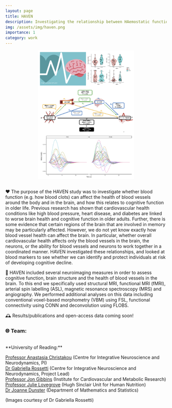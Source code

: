 ```yaml
---
layout: page
title: HAVEN
description: Investigating the relationship between HAemostatic function, VEssel health and Neurocognitive Health
img: /assets/img/haven.png
importance: 1
category: work
---
```


<div style="display: flex; justify-content: center; align-items: center;">
  <img src='/assets/img/haven.png' alt='HAVEN diagram' width='300' height='400'>
</div>
<br>


❤️ The purpose of the HAVEN study was to investigate whether blood function (e.g. how blood clots) can affect the health of blood vessels around the body and in the brain, and how this relates to cognitive function in older life. Previous research has shown that cardiovascular health conditions like high blood pressure, heart disease, and diabetes are linked to worse brain health and cognitive function in older adults. Further, there is some evidence that certain regions of the brain that are involved in memory may be particularly affected. However, we do not yet know exactly how blood vessel health can affect the brain. In particular, whether overall cardiovascular health affects only the blood vessels in the brain, the neurons, or the ability for blood vessels and neurons to work together in a coordinated manner. HAVEN investigated these relationships, and looked at blood markers to see whether we can identify and protect individuals at risk of developing cognitive decline.

🧠 HAVEN included several neuroimaging measures in order to assess cognitive function, brain structure and the health of blood vessels in the brain. To this end we specifically used structural MRI, functional MRI (fMRI), arterial spin labelling (ASL), magnetic resonance spectroscopy (MRS) and angiography. We performed additional analyses on this data including conventional voxel-based morphometry (VBM) using FSL, functional connectivity using CONN and deconvolution using FLOBS.

🕰️ Results/publications and open-access data coming soon!

### 🌐 Team: 
<br>
**University of Reading:**

[Professor Anastasia Christakou](https://anastasia.christakou.org/) (Centre for Integrative Neuroscience and Neurodynamics, PI)  
[Dr Gabriella Rossetti](https://research.reading.ac.uk/cinn/gabs-rossetti/) (Centre for Integrative Neuroscience and Neurodynamics, Project Lead)  
[Professor Jon Gibbins](https://www.reading.ac.uk/biomedical-sciences/staff/jon-gibbins) (Institute for Cardiovascular and Metabolic Research)  
[Professor Julie Lovegrove](https://www.reading.ac.uk/food/our-staff/julie-lovegrove) (Hugh Sinclair Unit for Human Nutrition)  
[Dr Joanne Dunster](https://www.reading.ac.uk/maths-and-stats/staff/joanne-dunster) (Department of Mathematics and Statistics)  
  
(Images courtesy of Dr Gabriella Rossetti)